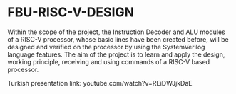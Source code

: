 # FBU-RISC-V-DESIGN
Within the scope of the project, the Instruction Decoder and ALU modules of a RISC-V processor, whose basic lines have been created before, 
will be designed and verified on the processor by using the SystemVerilog language features. The aim of the project is to learn and apply the design,
working principle, receiving and using commands of a RISC-V based processor.

Turkish presentation link: youtube.com/watch?v=REiDWJjkDaE
